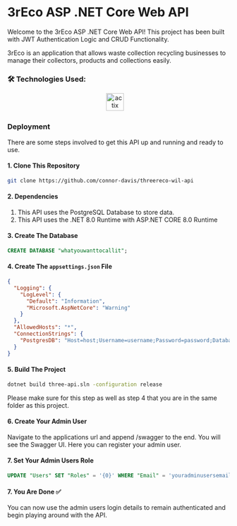 
# 3rEco ASP .NET Core Web API

Welcome to the 3rEco ASP .NET Core Web API! This project has been built with JWT Authentication Logic and CRUD Functionality.

3rEco is an application that allows waste collection recycling businesses to manage their collectors, products and collections easily.

### 🛠️ Technologies Used:

<div align="center">
  <img src="https://skillicons.dev/icons?i=dotnet" height="40" alt="actix logo"  />
  <img width="12" />
</div>

### Deployment

There are some steps involved to get this API up and running and ready to use.

#### 1. Clone This Repository

```bash
git clone https://github.com/connor-davis/threereco-wil-api
```

#### 2. Dependencies

1. This API uses the PostgreSQL Database to store data.
2. This API uses the .NET 8.0 Runtime with ASP.NET CORE 8.0 Runtime

#### 3. Create The Database

```sql
CREATE DATABASE "whatyouwanttocallit";
```

#### 4. Create The `appsettings.json` File

```json
{
  "Logging": {
    "LogLevel": {
      "Default": "Information",
      "Microsoft.AspNetCore": "Warning"
    }
  },
  "AllowedHosts": "*",
  "ConnectionStrings": {
    "PostgresDB": "Host=host;Username=username;Password=password;Database=whatyouwanttocallit"
  }
}
```

#### 5. Build The Project

```bash
dotnet build three-api.sln -configuration release
```

Please make sure for this step as well as step 4 that you are in the same folder as this project.

#### 6. Create Your Admin User

Navigate to the applications url and append /swagger to the end. You will see the Swagger UI. Here you can register your admin user.

#### 7. Set Your Admin Users Role

```sql
UPDATE "Users" SET "Roles" = '{0}' WHERE "Email" = 'youradminusersemail';
```

#### 7. You Are Done ✅

You can now use the admin users login details to remain authenticated and begin playing around with the API.
